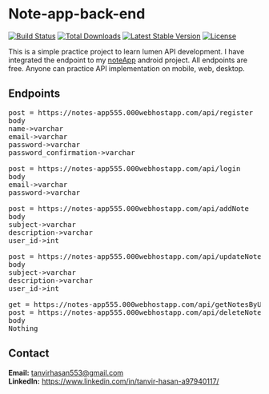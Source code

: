 # Note-app-back-end

[![Build Status](https://travis-ci.org/laravel/lumen-framework.svg)](https://travis-ci.org/laravel/lumen-framework)
[![Total Downloads](https://poser.pugx.org/laravel/lumen-framework/d/total.svg)](https://packagist.org/packages/laravel/lumen-framework)
[![Latest Stable Version](https://poser.pugx.org/laravel/lumen-framework/v/stable.svg)](https://packagist.org/packages/laravel/lumen-framework)
[![License](https://poser.pugx.org/laravel/lumen-framework/license.svg)](https://packagist.org/packages/laravel/lumen-framework)

This is a simple practice project to learn lumen API development. I have integrated the endpoint to my [noteApp](https://github.com/hatanvir/Note-app-MVVM) android project. All endpoints are free. Anyone can practice API implementation on mobile, web, desktop.

## Endpoints
<pre>post = https://notes-app555.000webhostapp.com/api/register
body
name->varchar
email->varchar
password->varchar
password_confirmation->varchar

post = https://notes-app555.000webhostapp.com/api/login
body
email->varchar
password->varchar

post = https://notes-app555.000webhostapp.com/api/addNote
body
subject->varchar
description->varchar
user_id->int

post = https://notes-app555.000webhostapp.com/api/updateNote/{id} [id = noteId]
body
subject->varchar
description->varchar
user_id->int

get = https://notes-app555.000webhostapp.com/api/getNotesByUerId/{user_id}
post = https://notes-app555.000webhostapp.com/api/deleteNote/{user_id}/{note_id}
body
Nothing
</pre>

## Contact
<b>Email:</b> tanvirhasan553@gmail.com<br>
<b>LinkedIn:</b> https://www.linkedin.com/in/tanvir-hasan-a97940117/
